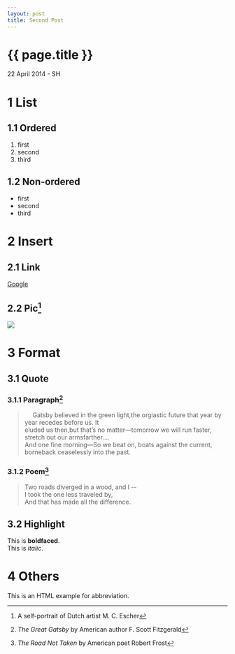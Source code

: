 ```yaml
---
layout: post
title: Second Post
---
```


<h1> {{ page.title }} </h1>

<p class="meta">22 April 2014 - SH</p>

# 1 List   

## 1.1 Ordered  
1. first  
2. second  
3. third  

## 1.2 Non-ordered
- first
- second
- third  

# 2 Insert

## 2.1 Link
[Google](http://google.com.hk)  

## 2.2 Pic[^1]
![](http://upload.wikimedia.org/wikipedia/en/archive/4/43/20120728155103!EscherSelf1929.jpg)  

# 3 Format

## 3.1 Quote

### 3.1.1 Paragraph[^2]  
> &emsp; Gatsby believed in the green light,the orgiastic future that year by year recedes before us. It   
eluded us then,but that’s no matter—tomorrow we will run faster, stretch out our armsfarther….   
And one fine morning—So we beat on, boats against the current, borneback ceaselessly into the past.  

### 3.1.2 Poem[^3]  
> Two roads diverged in a wood, and I --  
> I took the one less traveled by,  
> And that has made all the difference.  

## 3.2 Highlight
This is **boldfaced**.   
This is *italic*.  

# 4 Others
This is an HTML example for abbreviation.

[^1]: A self-portrait of Dutch artist M. C. Escher
[^2]: *The Great Gatsby* by American author F. Scott Fitzgerald  
[^3]: *The Road Not Taken* by American poet Robert Frost  
